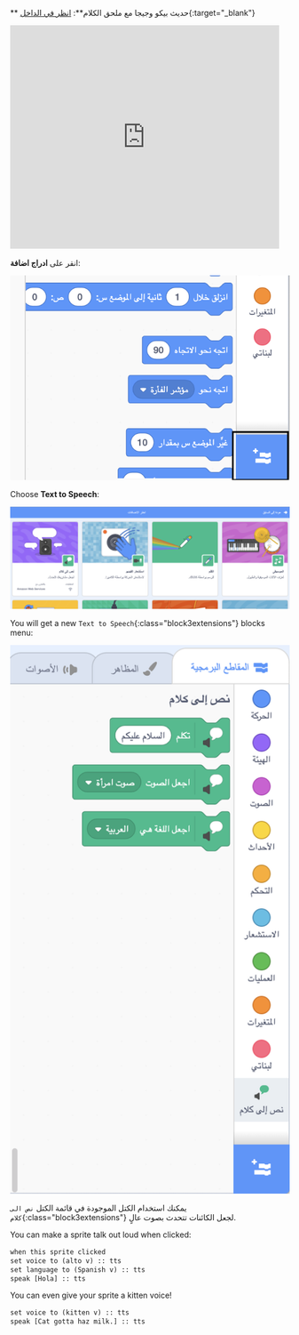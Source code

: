 ** حديث بيكو وجيجا مع ملحق الكلام**: [انظر في الداخل](https://scratch.mit.edu/projects/499373708/editor){:target="_blank"}

<div class="scratch-preview">
  <iframe allowtransparency="true" width="485" height="402" src="https://scratch.mit.edu/projects/embed/499373708/?autostart=false" frameborder="0"></iframe>
</div>

انقر على **ادراج اضافة**:

![The 'Add Extension' icon.](images/add-extension.png)

Choose **Text to Speech**:

![تمييز ملحق "نص إلى كلام".](images/text-to-speech.png)

You will get a new `Text to Speech`{:class="block3extensions"} blocks menu:

![قائمة كتل "نص إلى كلام".](images/text-to-speech-blocks.png)

يمكنك استخدام الكتل الموجودة في قائمة الكتل `نص الى كلام`{:class="block3extensions"} لجعل الكائنات تتحدث بصوت عالٍ.

You can make a sprite talk out loud when clicked:

```blocks3
when this sprite clicked
set voice to (alto v) :: tts
set language to (Spanish v) :: tts
speak [Hola] :: tts
```

You can even give your sprite a kitten voice!

```blocks3
set voice to (kitten v) :: tts
speak [Cat gotta haz milk.] :: tts
```
